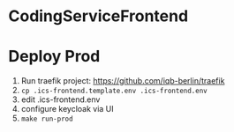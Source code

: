 # CodingServiceFrontend

# Deploy Prod
1. Run traefik project: https://github.com/iqb-berlin/traefik
2. ```cp .ics-frontend.template.env .ics-frontend.env```
3. edit .ics-frontend.env
4. configure keycloak via UI 
5. ```make run-prod```
